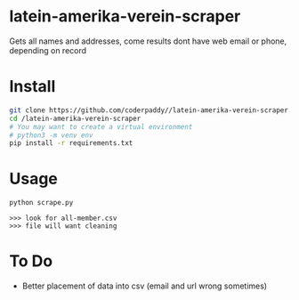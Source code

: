 # latein-amerika-verein-scraper
 Gets all names and addresses, come results dont have web email or phone, depending on record

# Install
 ```bash
 git clone https://github.com/coderpaddy//latein-amerika-verein-scraper.git
 cd /latein-amerika-verein-scraper
 # You may want to create a virtual environment
 # python3 -m venv env
 pip install -r requirements.txt
 ```

# Usage
 ```
 python scrape.py

 >>> look for all-member.csv
 >>> file will want cleaning
 ```

# To Do
 - Better placement of data into csv (email and url wrong sometimes)